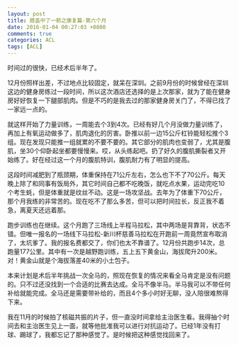 ```yaml
---
layout: post
title: 膝盖中了一箭之康复篇-第六个月
date: 2016-01-04 00:27:03 +0800
comments: true
categories: ACL
tags: [ACL]
---
```


时间过的很快，已经术后半年了。

<!-- more -->

12月份照样出差，不过地点比较固定，就呆在深圳。之前9月份的时候曾经在深圳这边的健身房练过一段时间，所以这次酒店还选择的是上次那家，就为了能在健身房好好恢复一下腿部肌肉。但是不巧的是我去过的那家健身房关门了，不得已找了一家远一点的。

就这样开始了力量训练，一周能去个3到4次。已经有好几个月没做力量训练了，再加上有氧运动做多了，肌肉退化的厉害。卧推以前一边15公斤杠铃能轻松推个3组。现在发现只能推一组就累的不要不要的。其它部分的肌肉也变弱了，尤其是腹肌，坐30个仰卧起坐都要慢慢来。哎，从头练起吧。扔了好久的腹肌撕裂者又开始练了。好在经过这一个月的腹肌特训，腹肌耐力有了明显的提高。

这段时间减肥到了瓶颈期，体重保持在71公斤左右，怎么也下不了70公斤。每天晚上除了和同事有饭局外，其它时间自己都不吃晚饭，就吃点水果，运动完吃10个考生蚝，但是体重就是纹丝不动。这是一场攻坚战。去年为了体重下70公斤，那个月我练的非常苦的。现在吃不了那么多苦，但可以把时间拉长，反正我不着急，离夏天还远着那。

跑步训练也在继续。这个月跑了三场线上半程马拉松，其中两场是背靠背，状态不错。但唯一报名的一场线下马拉松-新川杯慈善马拉松在开跑前一周竟然宣布取消了，太坑爹了。我的报名费都交了，你们也太不靠谱了。12月份共跑步14次，总跑量177公里。其中有一次是越野跑训练，五上五下黄金山，海拔爬升200米。对！黄金山就是个海拔落差40米的小土包子。

本来计划是术后半年挑战一次全马的，照现在恢复的情况来看全马肯定是没有问题的。只不过还没找到一个合适的比赛去达成。全马不像半马。半马我可以不带任何补给就能完成。全马还是需要带补给的，而且4个多小时好无聊，没人陪很难熬得下来。

我在11月的时候拍了核磁共振的片子，但一直没时间拿给主治医生看。我得抽个时间去和主治医生见上一面，就等他批准我可以进行对抗运动了。已经1年没有打球、踢球了，我都忘记了那种感觉了。是时候把这种感觉找回来了。
